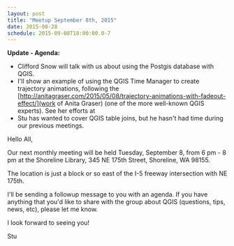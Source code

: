 ```yaml
---
layout: post
title: "Meetup September 8th, 2015"
date: 2015-08-28
schedule: 2015-09-08T18:00:00.0-7
---
```


__Update - Agenda:__

* Clifford Snow will talk with us about using the Postgis database with QGIS.
* I'll show an example of using the QGIS Time Manager to create trajectory animations, following the [http://anitagraser.com/2015/05/08/trajectory-animations-with-fadeout-effect/](work of Anita Graser) (one of the more well-known QGIS experts).  See her efforts at 
* Stu has wanted to cover QGIS table joins, but he hasn't had time during our previous meetings.



Hello All,

Our next monthly meeting will be held Tuesday, September 8, from 6 pm - 8 pm at the Shoreline Library, 345 NE 175th Street, Shoreline, WA 98155.

The location is just a block or so east of the I-5 freeway intersection with NE 175th.

I'll be sending a followup message to you with an agenda.  If you have anything that you'd like to share with the group about QGIS (questions, tips, news, etc), please let me know.

I look forward to seeing you!

Stu
